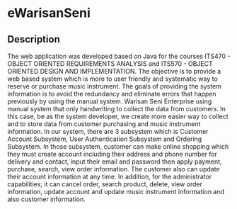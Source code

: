 # eWarisanSeni

## Description
The web application was developed based on Java for the courses ITS470 - OBJECT ORIENTED REQUIREMENTS ANALYSIS and ITS570 - OBJECT ORIENTED DESIGN AND IMPLEMENTATION.
The objective is to provide a web based system which is more to user friendly and systematic way to reserve or purchase music instrument. The goals of providing the system information is to avoid the redundancy and eliminate errors that happen previously by using the manual system. Warisan Seni Enterprise using manual system that only handwriting to collect the data from customers. In this case, be as the system developer, we create more easier way to collect and to store data from customer purchasing and music instrument information. In our system, there are 3 subsystem which is Customer Account Subsystem, User Authentication Subsystem and Ordering Subsystem. In those subsystem, customer can make online shopping which they must create account including their address and phone number for delivery and contact, input their email and password then apply payment, purchase, search, view order information. The customer also can update their account information at any time. In addition, for the administrator capabilities; it can cancel order, search product, delete, view order information, update account and update music instrument information and also customer information.  

